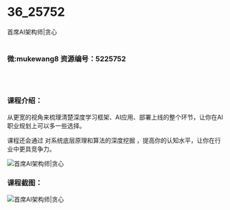 # 36_25752
首席AI架构师|贪心
<br/></br>
<h3>微:mukewang8 资源编号：5225752</h3>
<br/></br>
<h3>课程介绍：</h3>
<p>从更宽的视角来梳理清楚深度学习框架、AI应用、部署上线的整个环节，让你在AI职业规划上可以多一些选择。</p>
<p>课程还会通过 对系统底层原理和算法的深度挖掘 ，提高你的认知水平，让你在行业中更具竞争力。</p>
<p><img src="https://www.ko996.com/wp-content/uploads/img/2022/08/1-40-300x128.png" alt="首席AI架构师|贪心"></p>
<div class="info-desc">
<h3>课程截图：</h3>
<p><img src="https://www.ko996.com/wp-content/uploads/img/2022/08/2-38.png" alt="首席AI架构师|贪心"></p>


			
</div>
